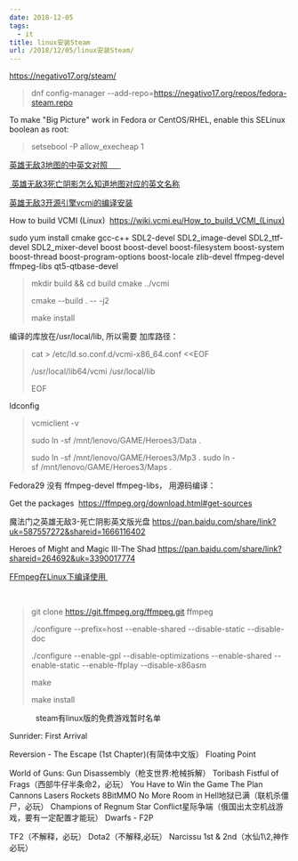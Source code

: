 ```yaml
---
date: 2018-12-05
tags:
  - it
title: linux安装Steam
url: /2018/12/05/linux安装Steam/
---
```




<https://negativo17.org/steam/>



> dnf config-manager
> \--add-repo=https://negativo17.org/repos/fedora-steam.repo

To make "Big Picture" work in Fedora or CentOS/RHEL, enable this SELinux
boolean as root:

> setsebool -P allow_execheap 1

[英雄无敌3地图的中英文对照      
](https://www.cnblogs.com/findumars/p/4733534.html)

[ 英雄无敌3死亡阴影怎么知道地图对应的英文名称](https://www.cnblogs.com/findumars/p/4733534.html)

[英雄无敌3开源引擎vcmi的编译安装](https://www.cnblogs.com/findumars/p/6275440.html)

How to build VCMI
(Linux)  <https://wiki.vcmi.eu/How_to_build_VCMI_(Linux)>

sudo yum install cmake gcc-c++ SDL2-devel SDL2_image-devel
SDL2_ttf-devel SDL2_mixer-devel boost boost-devel boost-filesystem
boost-system boost-thread boost-program-options boost-locale zlib-devel
ffmpeg-devel ffmpeg-libs qt5-qtbase-devel

> mkdir build && cd build cmake ../vcmi
>
> cmake \--build . \-- -j2
>
> make install

编译的库放在/usr/local/lib, 所以需要 加库路径：

> cat \> /etc/ld.so.conf.d/vcmi-x86_64.conf \<\<EOF
>
> /usr/local/lib64/vcmi
> /usr/local/lib
> 
> EOF

ldconfig



> vcmiclient -v
>
> sudo ln -sf /mnt/lenovo/GAME/Heroes3/Data .
>
> sudo ln -sf /mnt/lenovo/GAME/Heroes3/Mp3 .
> sudo ln -sf /mnt/lenovo/GAME/Heroes3/Maps .
> 
> 

Fedora29 没有 ffmpeg-devel ffmpeg-libs， 用源码编译：

Get the packages  <https://ffmpeg.org/download.html#get-sources>

魔法门之英雄无敌3-死亡阴影英文版光盘 <https://pan.baidu.com/share/link?uk=587557272&shareid=1666116402>

Heroes of Might and Magic III-The Shad
<https://pan.baidu.com/share/link?shareid=264692&uk=3390017774>



[FFmpeg在Linux下编译使用 ](https://www.cnblogs.com/CoderTian/p/6655568.html)

 

> git clone https://git.ffmpeg.org/ffmpeg.git ffmpeg
>
> 
>
> ./configure
> \--prefix=host \--enable-shared \--disable-static \--disable-doc
>
> ./configure \--enable-gpl \--disable-optimizations \--enable-shared \--enable-static \--enable-ffplay \--disable-x86asm
>
> make
>
> make install



            steam有linux版的免费游戏暂时名单

Sunrider: First Arrival

Reversion - The Escape (1st Chapter)(有简体中文版）
Floating Point

World of Guns: Gun Disassembly（枪支世界:枪械拆解）
Toribash
Fistful of Frags（西部牛仔半条命2，必玩）
You Have to Win the Game
The Plan
Cannons Lasers Rockets
8BitMMO
No More Room in Hell地狱已满（联机杀僵尸，必玩）
Champions of Regnum
Star Conflict星际争端（俄国出太空机战游戏，要有一定配置才能玩）
Dwarfs - F2P

TF2（不解释，必玩）
Dota2（不解释,必玩）
Narcissu 1st & 2nd（水仙1\\2,神作必玩）
            
